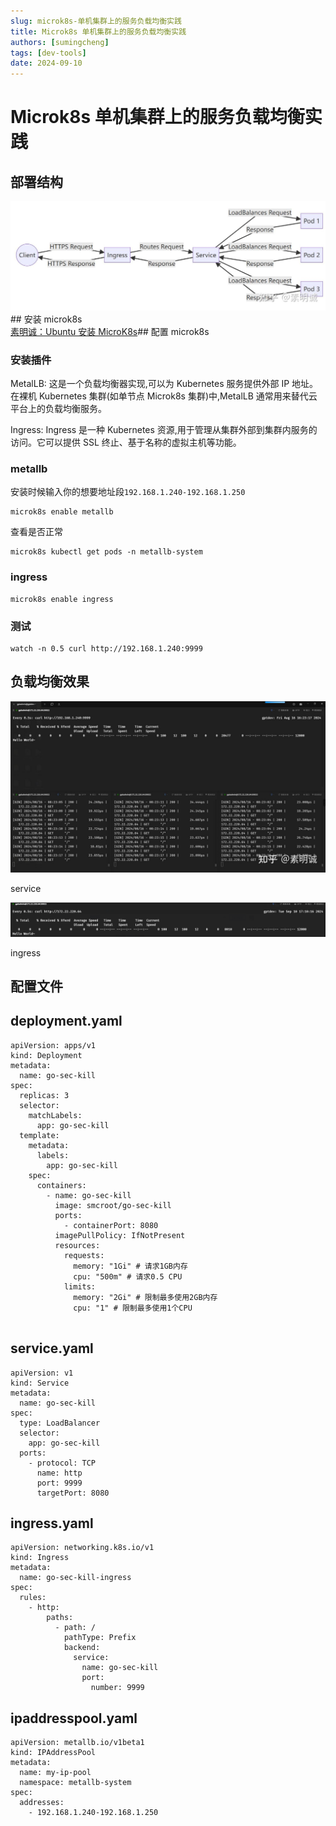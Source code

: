 ```yaml
---
slug: microk8s-单机集群上的服务负载均衡实践
title: Microk8s 单机集群上的服务负载均衡实践
authors: [sumingcheng]
tags: [dev-tools]
date: 2024-09-10
---
```


# Microk8s 单机集群上的服务负载均衡实践



 

## 部署结构  
![72b99c9f5f751e012cf7d0ab52ffc848](../image/72b99c9f5f751e012cf7d0ab52ffc848.jpg)## 安装 microk8s  
[素明诚：Ubuntu 安装 MicroK8s](https://zhuanlan.zhihu.com/p/714822990)## 配置 microk8s  
### 安装插件  

MetalLB: 这是一个负载均衡器实现,可以为 Kubernetes 服务提供外部 IP 地址。在裸机 Kubernetes 集群(如单节点 Microk8s 集群)中,MetalLB 通常用来替代云平台上的负载均衡服务。

Ingress: Ingress 是一种 Kubernetes 资源,用于管理从集群外部到集群内服务的访问。它可以提供 SSL 终止、基于名称的虚拟主机等功能。

### metallb  

安装时候输入你的想要地址段`192.168.1.240-192.168.1.250`

```
microk8s enable metallb
```

查看是否正常

```
microk8s kubectl get pods -n metallb-system
```
### ingress  
```
microk8s enable ingress
```
### 测试  
```
watch -n 0.5 curl http://192.168.1.240:9999
```
## 负载均衡效果  
![43cf27748d6ed22b09fa13243e449a3e](../image/43cf27748d6ed22b09fa13243e449a3e.jpg)

service

  
  
![ee62e0086785c3531c31f0d1fd6b1c78](../image/ee62e0086785c3531c31f0d1fd6b1c78.jpg)

ingress

  
  
## 配置文件  
## deployment.yaml  
```
apiVersion: apps/v1
kind: Deployment
metadata:
  name: go-sec-kill
spec:
  replicas: 3
  selector:
    matchLabels:
      app: go-sec-kill
  template:
    metadata:
      labels:
        app: go-sec-kill
    spec:
      containers:
        - name: go-sec-kill
          image: smcroot/go-sec-kill
          ports:
            - containerPort: 8080
          imagePullPolicy: IfNotPresent
          resources:
            requests:
              memory: "1Gi" # 请求1GB内存
              cpu: "500m" # 请求0.5 CPU
            limits:
              memory: "2Gi" # 限制最多使用2GB内存
              cpu: "1" # 限制最多使用1个CPU
​
```
## service.yaml  
```
apiVersion: v1
kind: Service
metadata:
  name: go-sec-kill
spec:
  type: LoadBalancer
  selector:
    app: go-sec-kill
  ports:
    - protocol: TCP
      name: http
      port: 9999
      targetPort: 8080
```
## ingress.yaml  
```
apiVersion: networking.k8s.io/v1
kind: Ingress
metadata:
  name: go-sec-kill-ingress
spec:
  rules:
    - http:
        paths:
          - path: /
            pathType: Prefix
            backend:
              service:
                name: go-sec-kill
                port:
                  number: 9999
```
## ipaddresspool.yaml  
```
apiVersion: metallb.io/v1beta1
kind: IPAddressPool
metadata:
  name: my-ip-pool
  namespace: metallb-system
spec:
  addresses:
    - 192.168.1.240-192.168.1.250
```